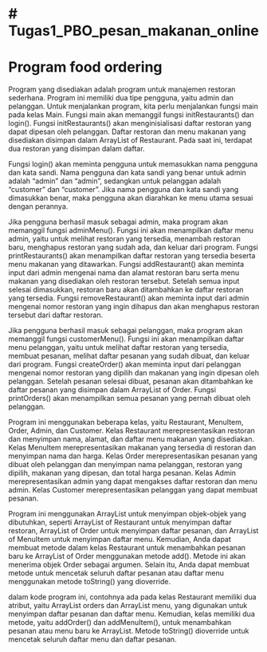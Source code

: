 # # Tugas1_PBO_pesan_makanan_online

# Program food ordering
Program yang disediakan adalah program untuk manajemen restoran sederhana. Program ini memiliki dua tipe pengguna, yaitu admin dan pelanggan. Untuk menjalankan program, kita perlu menjalankan fungsi main pada kelas Main. Fungsi main akan memanggil fungsi initRestaurants() dan login(). Fungsi initRestaurants() akan menginisialisasi daftar restoran yang dapat dipesan oleh pelanggan. Daftar restoran dan menu makanan yang disediakan disimpan dalam ArrayList of Restaurant. Pada saat ini, terdapat dua restoran yang disimpan dalam daftar.

Fungsi login() akan meminta pengguna untuk memasukkan nama pengguna dan kata sandi. Nama pengguna dan kata sandi yang benar untuk admin adalah “admin” dan “admin”, sedangkan untuk pelanggan adalah “customer” dan “customer”. Jika nama pengguna dan kata sandi yang dimasukkan benar, maka pengguna akan diarahkan ke menu utama sesuai dengan perannya.

Jika pengguna berhasil masuk sebagai admin, maka program akan memanggil fungsi adminMenu(). Fungsi ini akan menampilkan daftar menu admin, yaitu untuk melihat restoran yang tersedia, menambah restoran baru, menghapus restoran yang sudah ada, dan keluar dari program. Fungsi printRestaurants() akan menampilkan daftar restoran yang tersedia beserta menu makanan yang ditawarkan. Fungsi addRestaurant() akan meminta input dari admin mengenai nama dan alamat restoran baru serta menu makanan yang disediakan oleh restoran tersebut. Setelah semua input selesai dimasukkan, restoran baru akan ditambahkan ke daftar restoran yang tersedia. Fungsi removeRestaurant() akan meminta input dari admin mengenai nomor restoran yang ingin dihapus dan akan menghapus restoran tersebut dari daftar restoran.

Jika pengguna berhasil masuk sebagai pelanggan, maka program akan memanggil fungsi customerMenu(). Fungsi ini akan menampilkan daftar menu pelanggan, yaitu untuk melihat daftar restoran yang tersedia, membuat pesanan, melihat daftar pesanan yang sudah dibuat, dan keluar dari program. Fungsi createOrder() akan meminta input dari pelanggan mengenai nomor restoran yang dipilih dan makanan yang ingin dipesan oleh pelanggan. Setelah pesanan selesai dibuat, pesanan akan ditambahkan ke daftar pesanan yang disimpan dalam ArrayList of Order. Fungsi printOrders() akan menampilkan semua pesanan yang pernah dibuat oleh pelanggan.

Program ini menggunakan beberapa kelas, yaitu Restaurant, MenuItem, Order, Admin, dan Customer. Kelas Restaurant merepresentasikan restoran dan menyimpan nama, alamat, dan daftar menu makanan yang disediakan. Kelas MenuItem merepresentasikan makanan yang tersedia di restoran dan menyimpan nama dan harga. Kelas Order merepresentasikan pesanan yang dibuat oleh pelanggan dan menyimpan nama pelanggan, restoran yang dipilih, makanan yang dipesan, dan total harga pesanan. Kelas Admin merepresentasikan admin yang dapat mengakses daftar restoran dan menu admin. Kelas Customer merepresentasikan pelanggan yang dapat membuat pesanan.

Program ini menggunakan ArrayList untuk menyimpan objek-objek yang dibutuhkan, seperti ArrayList of Restaurant untuk menyimpan daftar restoran, ArrayList of Order untuk menyimpan daftar pesanan, dan ArrayList of MenuItem untuk menyimpan daftar menu. Kemudian, Anda dapat membuat metode dalam kelas Restaurant untuk menambahkan pesanan baru ke ArrayList of Order menggunakan metode add(). Metode ini akan menerima objek Order sebagai argumen. Selain itu, Anda dapat membuat metode untuk mencetak seluruh daftar pesanan atau daftar menu menggunakan metode toString() yang dioverride.

dalam kode program ini, contohnya ada pada kelas Restaurant memiliki dua atribut, yaitu ArrayList orders dan ArrayList menu, yang digunakan untuk menyimpan daftar pesanan dan daftar menu. Kemudian, kelas memiliki dua metode, yaitu addOrder() dan addMenuItem(), untuk menambahkan pesanan atau menu baru ke ArrayList. Metode toString() dioverride untuk mencetak seluruh daftar menu dan daftar pesanan.
